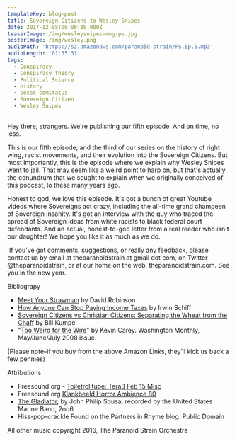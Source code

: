 ```yaml
---
templateKey: blog-post
title: Sovereign Citizens to Wesley Snipes
date: 2017-12-05T00:00:10.000Z
teaserImage: /img/wesleysnipes-mug-ps.jpg
posterImage: /img/wesley.png
audioPath: 'https://s3.amazonaws.com/paranoid-strain/PS.Ep.5.mp3'
audioLength: '01:35:31'
tags:
  - Conspiracy
  - Conspiracy theory
  - Political Science
  - History
  - posse comitatus
  - Sovereign Citizen
  - Wesley Snipes
---
```



Hey there, strangers. We're publishing our fifth episode. And on time, no less.

This is our fifth episode, and the third of our series on the history of right wing, racist movements, and their evolution into the Sovereign Citizens. But most importantly, this is the episode where we explain why Wesley Snipes went to jail. That may seem like a weird point to harp on, but that's actually the conundrum that we sought to explain when we originally conceived of this podcast, lo these many years ago.

Honest to god, we love this episode. It's got a bunch of great Youtube videos where Sovereigns act crazy, including the all-time grand champeen of Sovereign insanity. It's got an interview with the guy who traced the spread of Sovereign ideas from white racists to black federal court defendants. And an actual, honest-to-god letter from a real reader who isn't our daughter! We hope you like it as much as we do.

 If you’ve got comments, suggestions, or really any feedback, please contact us by email at theparanoidstrain at gmail dot com, on Twitter @theparanoidstrain, or at our home on the web, theparanoidstrain.com. See you in the new year.

Bibliograpy

* [Meet Your Strawman](http://amzn.to/2ikIuWJ) by David Robinson
* [How Anyone Can Stop Paying Income Taxes](http://amzn.to/2jgqdeb) by Irwin Schiff
* [Sovereign Citizens vs Christian Citizens: Separating the Wheat from the Chaff](http://amzn.to/2BIrsKQ) by Bill Kumpe
* "[Too Weird for the Wire](https://washingtonmonthly.com/magazine/mayjunejuly-2008/too-weird-for-the-wire-2/)" by Kevin Carey. Washington Monthly, May/June/July 2008 issue.

(Please note–if you buy from the above Amazon Links, they’ll kick us back a few pennies)

Attributions

* Freesound.org - [Toiletrolltube: Tera3 Feb 15 Misc](https://www.freesound.org/people/toiletrolltube/sounds/264088/)
* Freesound.org [Klankbeeld Horror Ambience 80](https://www.freesound.org/people/klankbeeld/sounds/261399/)
* [The Gladiator](http://imslp.org/wiki/The_Gladiator_(Sousa,_John_Philip)), by John Philip Sousa, recorded by the United States Marine Band, 2oo6
* Hiss-pop-crackle Found on the Partners in Rhyme blog. Public Domain

All other music copyright 2016, The Paranoid Strain Orchestra